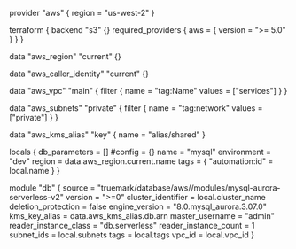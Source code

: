 provider "aws" {
  region = "us-west-2"
}

terraform {
  backend "s3" {}
  required_providers {
    aws = {
      version = ">= 5.0"
    }
  }
}

data "aws_region" "current" {}

data "aws_caller_identity" "current" {}

data "aws_vpc" "main" {
  filter {
    name   = "tag:Name"
    values = ["services"]
  }
}

data "aws_subnets" "private" {
  filter {
    name   = "tag:network"
    values = ["private"]
  }
}

data "aws_kms_alias" "key" {
  name = "alias/shared"
}

locals {
  db_parameters = []
  #config = {}
  name   = "mysql"
  environment = "dev"
  region = data.aws_region.current.name
  tags = {
    "automation:id"  = local.name
  }
}

module "db" {
  source                = "truemark/database/aws//modules/mysql-aurora-serverless-v2"
  version               = ">=0"
  cluster_identifier    = local.cluster_name
  deletion_protection   = false
  engine_version        = "8.0.mysql_aurora.3.07.0"
  kms_key_alias         = data.aws_kms_alias.db.arn
  master_username       = "admin"
  reader_instance_class = "db.serverless"
  reader_instance_count = 1
  subnet_ids            = local.subnets
  tags                  = local.tags
  vpc_id                = local.vpc_id
}

